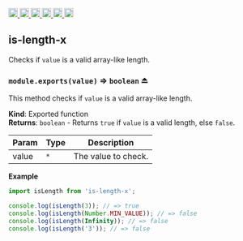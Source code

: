 <a
  href="https://travis-ci.org/Xotic750/is-length-x"
  title="Travis status">
<img
  src="https://travis-ci.org/Xotic750/is-length-x.svg?branch=master"
  alt="Travis status" height="18">
</a>
<a
  href="https://david-dm.org/Xotic750/is-length-x"
  title="Dependency status">
<img src="https://david-dm.org/Xotic750/is-length-x/status.svg"
  alt="Dependency status" height="18"/>
</a>
<a
  href="https://david-dm.org/Xotic750/is-length-x?type=dev"
  title="devDependency status">
<img src="https://david-dm.org/Xotic750/is-length-x/dev-status.svg"
  alt="devDependency status" height="18"/>
</a>
<a
  href="https://badge.fury.io/js/is-length-x"
  title="npm version">
<img src="https://badge.fury.io/js/is-length-x.svg"
  alt="npm version" height="18">
</a>
<a
  href="https://www.jsdelivr.com/package/npm/is-length-x"
  title="jsDelivr hits">
<img src="https://data.jsdelivr.com/v1/package/npm/is-length-x/badge?style=rounded"
  alt="jsDelivr hits" height="18">
</a>
<a
  href="https://bettercodehub.com/results/Xotic750/is-length-x"
  title="bettercodehub score">
<img src="https://bettercodehub.com/edge/badge/Xotic750/is-length-x?branch=master"
  alt="bettercodehub score" height="18">
</a>

<a name="module_is-length-x"></a>

## is-length-x

Checks if `value` is a valid array-like length.

<a name="exp_module_is-length-x--module.exports"></a>

### `module.exports(value)` ⇒ <code>boolean</code> ⏏

This method checks if `value` is a valid array-like length.

**Kind**: Exported function  
**Returns**: <code>boolean</code> - Returns `true` if `value` is a valid length, else `false`.

| Param | Type            | Description         |
| ----- | --------------- | ------------------- |
| value | <code>\*</code> | The value to check. |

**Example**

```js
import isLength from 'is-length-x';

console.log(isLength(3)); // => true
console.log(isLength(Number.MIN_VALUE)); // => false
console.log(isLength(Infinity)); // => false
console.log(isLength('3')); // => false
```
